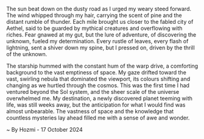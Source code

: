 
The sun beat down on the dusty road as I urged my weary steed forward. The wind whipped through my hair, carrying the scent of pine and the distant rumble of thunder. Each mile brought us closer to the fabled city of Aethel, said to be guarded by mythical creatures and overflowing with riches. Fear gnawed at my gut, but the lure of adventure, of discovering the unknown, fueled my determination. Every rustle of leaves, every flash of lightning, sent a shiver down my spine, but I pressed on, driven by the thrill of the unknown.

The starship hummed with the constant hum of the warp drive, a comforting background to the vast emptiness of space. My gaze drifted toward the vast, swirling nebula that dominated the viewport, its colours shifting and changing as we hurtled through the cosmos. This was the first time I had ventured beyond the Sol system, and the sheer scale of the universe overwhelmed me. My destination, a newly discovered planet teeming with life, was still weeks away, but the anticipation for what I would find was almost unbearable. The vastness of space and the knowledge that countless mysteries lay ahead filled me with a sense of awe and wonder. 

~ By Hozmi - 17 October 2024
